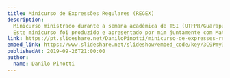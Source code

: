 ```yaml
---
title: Minicurso de Expressões Regulares (REGEX)
description:
  Minicurso ministrado durante a semana acadêmica de TSI (UTFPR/Guarapuava) que introduz as pessoas ao mundo das Expressões Regulares (REGEX).
  Este minicurso foi produzido e apresentado por mim juntamente com Matheus Mazepa.
link: https://pt.slideshare.net/DaniloPinotti/minicurso-de-expresses-regulares-regex
embed_link: https://www.slideshare.net/slideshow/embed_code/key/3C9Pmy3cbPmGtj
publishedAt: 2019-09-26T21:00:00
author:
  name: Danilo Pinotti
---
```


